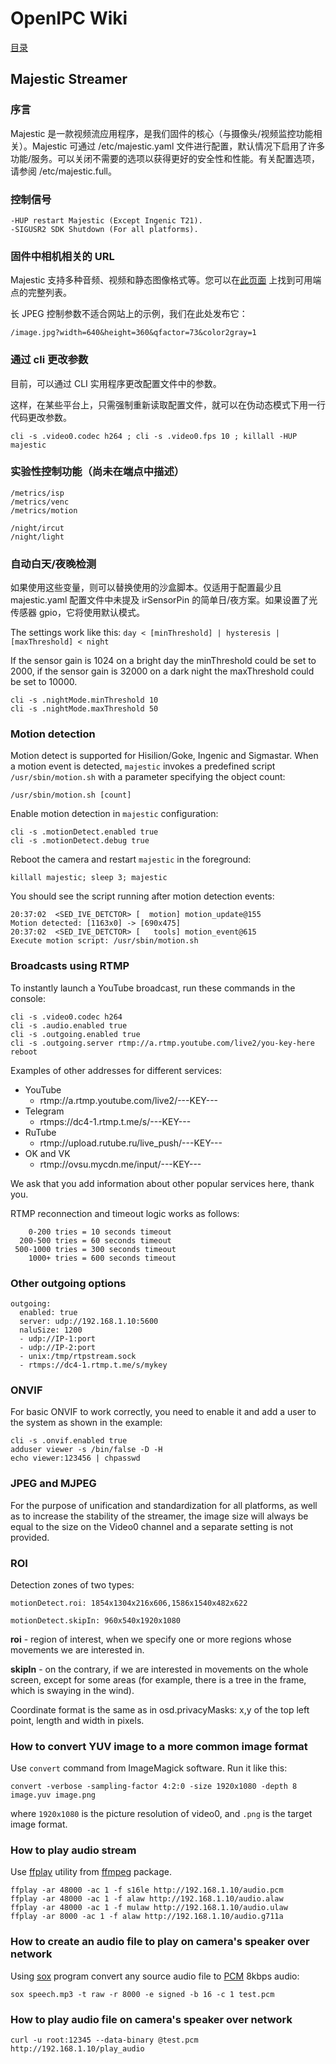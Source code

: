 # OpenIPC Wiki
[目录](../README.zh.md)

Majestic Streamer
-----------------

### 序言

Majestic 是一款视频流应用程序，是我们固件的核心（与摄像头/视频监控功能相关）。Majestic 可通过 /etc/majestic.yaml 文件进行配置，默认情况下启用了许多功能/服务。可以关闭不需要的选项以获得更好的安全性和性能。有关配置选项，请参阅 /etc/majestic.full。

### 控制信号

```
-HUP restart Majestic (Except Ingenic T21).
-SIGUSR2 SDK Shutdown (For all platforms).
```

### 固件中相机相关的 URL

Majestic 支持多种音频、视频和静态图像格式等。您可以在[此页面](https://openipc.org/majestic-endpoints) 上找到可用端点的完整列表。

长 JPEG 控制参数不适合网站上的示例，我们在此处发布它：

`/image.jpg?width=640&height=360&qfactor=73&color2gray=1`

### 通过 cli 更改参数

目前，可以通过 CLI 实用程序更改配置文件中的参数。

这样，在某些平台上，只需强制重新读取配置文件，就可以在伪动态模式下用一行代码更改参数。

```
cli -s .video0.codec h264 ; cli -s .video0.fps 10 ; killall -HUP majestic 
```

### 实验性控制功能（尚未在端点中描述）

```
/metrics/isp
/metrics/venc
/metrics/motion
```
```
/night/ircut
/night/light
```


### 自动白天/夜晚检测

如果使用这些变量，则可以替换使用的沙盒脚本。仅适用于配置最少且 majestic.yaml 配置文件中未提及 irSensorPin 的简单日/夜方案。如果设置了光传感器 gpio，它将使用默认模式。

The settings work like this:
```day < [minThreshold] | hysteresis | [maxThreshold] < night```

If the sensor gain is 1024 on a bright day the minThreshold could be set to 2000,
if the sensor gain is 32000 on a dark night the maxThreshold could be set to 10000.

```
cli -s .nightMode.minThreshold 10
cli -s .nightMode.maxThreshold 50
```

### Motion detection

Motion detect is supported for Hisilion/Goke, Ingenic and Sigmastar.
When a motion event is detected, `majestic` invokes a predefined script `/usr/sbin/motion.sh` with a parameter specifying the object count:

```
/usr/sbin/motion.sh [count]
```

Enable motion detection in `majestic` configuration:

```
cli -s .motionDetect.enabled true
cli -s .motionDetect.debug true
```

Reboot the camera and restart `majestic` in the foreground:

```
killall majestic; sleep 3; majestic
```

You should see the script running after motion detection events:

```
20:37:02  <SED_IVE_DETCTOR> [  motion] motion_update@155             Motion detected: [1163x0] -> [690x475]
20:37:02  <SED_IVE_DETCTOR> [   tools] motion_event@615              Execute motion script: /usr/sbin/motion.sh
```

### Broadcasts using RTMP

To instantly launch a YouTube broadcast, run these commands in the console:
```
cli -s .video0.codec h264
cli -s .audio.enabled true
cli -s .outgoing.enabled true
cli -s .outgoing.server rtmp://a.rtmp.youtube.com/live2/you-key-here
reboot
```

Examples of other addresses for different services:
- YouTube
    - rtmp://a.rtmp.youtube.com/live2/---KEY---
- Telegram
    - rtmps://dc4-1.rtmp.t.me/s/---KEY---
- RuTube
    - rtmp://upload.rutube.ru/live_push/---KEY---
- OK and VK
    - rtmp://ovsu.mycdn.me/input/---KEY---

We ask that you add information about other popular services here, thank you.

RTMP reconnection and timeout logic works as follows:

```
    0-200 tries = 10 seconds timeout
  200-500 tries = 60 seconds timeout
 500-1000 tries = 300 seconds timeout
    1000+ tries = 600 seconds timeout
```

### Other outgoing options

```
outgoing:
  enabled: true
  server: udp://192.168.1.10:5600
  naluSize: 1200
  - udp://IP-1:port
  - udp://IP-2:port
  - unix:/tmp/rtpstream.sock
  - rtmps://dc4-1.rtmp.t.me/s/mykey
```

### ONVIF

For basic ONVIF to work correctly, you need to enable it and add a user to the system as shown in the example:

```
cli -s .onvif.enabled true
adduser viewer -s /bin/false -D -H
echo viewer:123456 | chpasswd
```

### JPEG and MJPEG

For the purpose of unification and standardization for all platforms, as well as to increase the stability of the streamer, the image size will always be equal to the size on the Video0 channel and a separate setting is not provided.

###  ROI

Detection zones of two types:

`motionDetect.roi: 1854x1304x216x606,1586x1540x482x622`

`motionDetect.skipIn: 960x540x1920x1080`

**roi** - region of interest, when we specify one or more regions whose movements we are interested in.

**skipIn** - on the contrary, if we are interested in movements on the whole screen, except for some areas (for example, there is a tree in the frame, which is swaying in the wind).

Coordinate format is the same as in osd.privacyMasks: x,y of the top left point, length and width in pixels.

### How to convert YUV image to a more common image format

Use `convert` command from ImageMagick software. Run it like this:
```
convert -verbose -sampling-factor 4:2:0 -size 1920x1080 -depth 8 image.yuv image.png
```
where `1920x1080` is the picture resolution of video0, and `.png` is the target
image format.

### How to play audio stream

Use [ffplay][ffplay] utility from [ffmpeg][ffmpeg] package.
```
ffplay -ar 48000 -ac 1 -f s16le http://192.168.1.10/audio.pcm
ffplay -ar 48000 -ac 1 -f alaw http://192.168.1.10/audio.alaw
ffplay -ar 48000 -ac 1 -f mulaw http://192.168.1.10/audio.ulaw
ffplay -ar 8000 -ac 1 -f alaw http://192.168.1.10/audio.g711a
```

### How to create an audio file to play on camera's speaker over network

Using [sox][sox] program convert any source audio file to [PCM][pcm] 8kbps audio:
```
sox speech.mp3 -t raw -r 8000 -e signed -b 16 -c 1 test.pcm
```

### How to play audio file on camera's speaker over network

```
curl -u root:12345 --data-binary @test.pcm http://192.168.1.10/play_audio
```

[aac]: https://en.wikipedia.org/wiki/Advanced_Audio_Coding
[alaw]: https://en.wikipedia.org/wiki/A-law_algorithm
[dng]: https://en.wikipedia.org/wiki/Digital_Negative
[g711]: https://en.wikipedia.org/wiki/G.711
[heif]: https://en.wikipedia.org/wiki/High_Efficiency_Image_File_Format
[hls]: https://en.wikipedia.org/wiki/HTTP_Live_Streaming
[jpeg]: https://en.wikipedia.org/wiki/JPEG
[mjpeg]: https://en.wikipedia.org/wiki/Motion_JPEG
[mp3]: https://en.wikipedia.org/wiki/MP3
[mp4]: https://en.wikipedia.org/wiki/MPEG-4_Part_14
[opus]: https://en.wikipedia.org/wiki/Opus_(audio_format)
[pcm]: https://en.wikipedia.org/wiki/Pulse-code_modulation
[raw]: https://en.wikipedia.org/wiki/Raw_image_format
[rtsp]: https://en.wikipedia.org/wiki/RTSP
[ulaw]: https://en.wikipedia.org/wiki/%CE%9C-law_algorithm
[yuv]: https://en.wikipedia.org/wiki/YUV
[ffplay]: https://ffmpeg.org/ffplay.html
[ffmpeg]: https://ffmpeg.org/
[sox]: https://en.wikipedia.org/wiki/SoX
